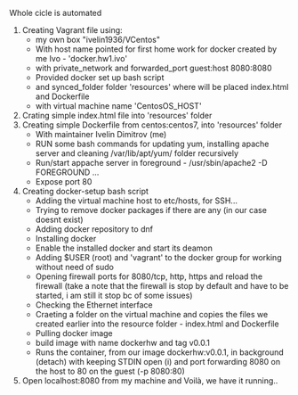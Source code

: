 Whole cicle is automated

1. Creating Vagrant file using:
    - my own box "ivelin1936/VCentos"
    - With host name pointed for first home work for docker created by me Ivo - 'docker.hw1.ivo'
    - with private_network and forwarded_port guest:host 8080:8080
    - Provided docker set up bash script
    - and synced_folder folder 'resources' where will be placed index.html and Dockerfile
    - with virtual machine name 'CentosOS_HOST'
2. Crating simple index.html file into 'resources' folder
3. Creating simple Dockerfile from centos:centos7, into 'resources' folder
    - With maintainer Ivelin Dimitrov (me)
    - RUN some bash commands for updating yum, installing apache server and cleaning /var/lib/apt/yum/ folder recursively
    - Run/start appache server in foreground - /usr/sbin/apache2 -D FOREGROUND ...
    - Expose port 80
4. Creating docker-setup bash script
    - Adding the virtual machine host to etc/hosts, for SSH...
    - Trying to remove docker packages if there are any (in our case doesnt exist)
    - Adding docker repository to dnf
    - Installing docker
    - Enable the installed docker and start its deamon
    - Adding $USER (root) and 'vagrant' to the docker group for working without need of sudo
    - Opening firewall ports for 8080/tcp, http, https and reload the firewall (take a note that the firewall is stop by default and have to be started, i am still it stop bc of some issues)
    - Checking the Ethernet interface
    - Craeting a folder on the virtual machine and copies the files we created earlier into the resource folder - index.html and Dockerfile
    - Pulling docker image
    - build image with name dockerhw and tag v0.0.1
    - Runs the container, from our image dockerhw:v0.0.1, in background (detach) with keeping STDIN open (i) and port forwarding 8080 on the host to 80 on the guest (-p 8080:80)
5. Open localhost:8080 from my machine and Voilà, we have it running..
